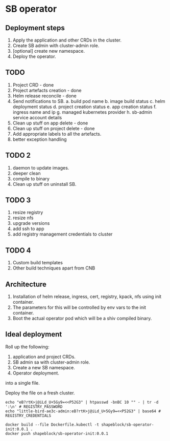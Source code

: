 # SB operator

## Deployment steps

1. Apply the application and other CRDs in the cluster.
2. Create SB admin with cluster-admin role.
3. [optional] create new namespace.
4. Deploy the operator.

## TODO

1. Project CRD - done
2. Project artefacts creation - done
3. Helm release reconcile - done
4. Send notifications to SB.
    a. build pod name
    b. image build status
    c. helm deployment status
    d. project creation status
    e. app creation status
    f. ingress name and ip
    g. managed kubernetes provider
    h. sb-admin service account details
5. Clean up stuff on app delete - done
6. Clean up stuff on project delete - done
8. Add appropriate labels to all the artefacts.
9. better exception handling

## TODO 2

1. daemon to update images.
2. deeper clean
3. compile to binary
4. Clean up stuff on uninstall SB.

## TODO 3

1. resize registry
2. resize nfs
3. upgrade versions
4. add ssh to app
5. add registry management credentials to cluster

## TODO 4

1. Custom build templates
2. Other build techniques apart from CNB

## Architecture

1. Installation of helm release, ingress, cert, registry, kpack, nfs using init container.
2. The parameters for this will be controlled by env vars to the init container.
3. Boot the actual operator pod which will be a shiv compiled binary.

## Ideal deployment

Roll up the following:
1. application and project CRDs.
2. SB admin sa with cluster-admin role.
3. Create a new SB namespace.
4. Operator deployment.

into a single file.

Deploy the file on a fresh cluster.

```
echo "eB?rtK>j@iLd_U+5Gy9=<<P52G3" | htpasswd -bnBC 10 "" - | tr -d ':\n' # REGISTRY_PASSWORD
echo "little-bird-ae3c-admin:eB?rtK>j@iLd_U+5Gy9=<<P52G3" | base64 # REGISTRY_CREDENTIALS
```



```
docker build --file Dockerfile.kubectl -t shapeblock/sb-operator-init:0.0.1 .
docker push shapeblock/sb-operator-init:0.0.1
```